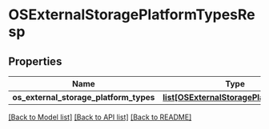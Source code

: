 # OSExternalStoragePlatformTypesResp

## Properties
Name | Type | Description | Notes
------------ | ------------- | ------------- | -------------
**os_external_storage_platform_types** | [**list[OSExternalStoragePlatformType]**](OSExternalStoragePlatformType.md) |  | [optional] 

[[Back to Model list]](../README.md#documentation-for-models) [[Back to API list]](../README.md#documentation-for-api-endpoints) [[Back to README]](../README.md)



